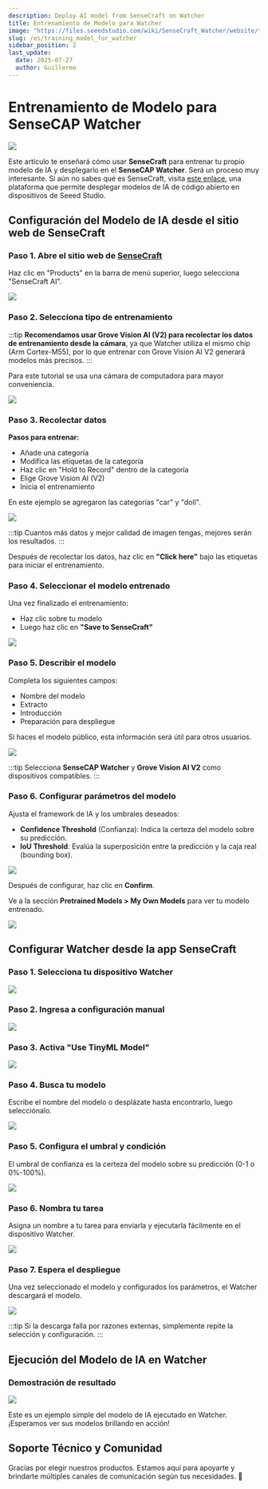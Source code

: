```yaml
---
description: Deploy AI model from SenseCraft on Watcher
title: Entrenamiento de Modelo para Watcher
image: "https://files.seeedstudio.com/wiki/SenseCraft_Watcher/website/top3.png"
slug: /es/training_model_for_watcher
sidebar_position: 2
last_update:
  date: 2025-07-27
  author: Guillermo
---
```


# Entrenamiento de Modelo para SenseCAP Watcher

<div style={{ textAlign: "center" }}>
  <img src="https://files.seeedstudio.com/wiki/SenseCraft_Watcher/website/top3.png" style={{ width: "1000px", height: "auto" }} />
</div>

Este artículo te enseñará cómo usar **SenseCraft** para entrenar tu propio modelo de IA y desplegarlo en el **SenseCAP Watcher**. Será un proceso muy interesante. Si aún no sabes qué es SenseCraft, visita [este enlace](https://sensecraft.seeed.cc/), una plataforma que permite desplegar modelos de IA de código abierto en dispositivos de Seeed Studio.

## Configuración del Modelo de IA desde el sitio web de SenseCraft

### Paso 1. Abre el sitio web de [SenseCraft](https://sensecraft.seeed.cc/)

Haz clic en "Products" en la barra de menú superior, luego selecciona "SenseCraft AI".

<div style={{ textAlign: "center" }}>
  <img src="https://files.seeedstudio.com/wiki/SenseCraft_Watcher/website/1.png" style={{ width: "800px", height: "auto" }} />
</div>

### Paso 2. Selecciona tipo de entrenamiento

:::tip
**Recomendamos usar Grove Vision AI (V2) para recolectar los datos de entrenamiento desde la cámara**, ya que Watcher utiliza el mismo chip (Arm Cortex-M55), por lo que entrenar con Grove Vision AI V2 generará modelos más precisos.
:::

Para este tutorial se usa una cámara de computadora para mayor conveniencia.

<div style={{ textAlign: "center" }}>
  <img src="https://files.seeedstudio.com/wiki/SenseCraft_Watcher/website/2.png" style={{ width: "800px", height: "auto" }} />
</div>

### Paso 3. Recolectar datos

**Pasos para entrenar:**

- Añade una categoría
- Modifica las etiquetas de la categoría
- Haz clic en "Hold to Record" dentro de la categoría
- Elige Grove Vision AI (V2)
- Inicia el entrenamiento

En este ejemplo se agregaron las categorías "car" y "doll".

<div style={{ textAlign: "center" }}>
  <img src="https://files.seeedstudio.com/wiki/SenseCraft_Watcher/website/3.png" style={{ width: "800px", height: "auto" }} />
</div>

:::tip
Cuantos más datos y mejor calidad de imagen tengas, mejores serán los resultados.
:::

Después de recolectar los datos, haz clic en **"Click here"** bajo las etiquetas para iniciar el entrenamiento.

### Paso 4. Seleccionar el modelo entrenado

Una vez finalizado el entrenamiento:

- Haz clic sobre tu modelo
- Luego haz clic en **"Save to SenseCraft"**

<div style={{ textAlign: "center" }}>
  <img src="https://files.seeedstudio.com/wiki/SenseCraft_Watcher/website/4.png" style={{ width: "800px", height: "auto" }} />
</div>

### Paso 5. Describir el modelo

Completa los siguientes campos:

- Nombre del modelo
- Extracto
- Introducción
- Preparación para despliegue

Si haces el modelo público, esta información será útil para otros usuarios.

<div style={{ textAlign: "center" }}>
  <img src="https://files.seeedstudio.com/wiki/SenseCraft_Watcher/website/5(2).png" style={{ width: "800px", height: "auto" }} />
</div>

:::tip
Selecciona **SenseCAP Watcher** y **Grove Vision AI V2** como dispositivos compatibles.
:::

### Paso 6. Configurar parámetros del modelo

Ajusta el framework de IA y los umbrales deseados:

- **Confidence Threshold** (Confianza): Indica la certeza del modelo sobre su predicción.
- **IoU Threshold**: Evalúa la superposición entre la predicción y la caja real (bounding box).

<div style={{ textAlign: "center" }}>
  <img src="https://files.seeedstudio.com/wiki/SenseCraft_Watcher/website/6.png" style={{ width: "800px", height: "auto" }} />
</div>

Después de configurar, haz clic en **Confirm**.

Ve a la sección **Pretrained Models > My Own Models** para ver tu modelo entrenado.

<div style={{ textAlign: "center" }}>
  <img src="https://files.seeedstudio.com/wiki/SenseCraft_Watcher/website/7.png" style={{ width: "800px", height: "auto" }} />
</div>

## Configurar Watcher desde la app SenseCraft

### Paso 1. Selecciona tu dispositivo Watcher

<div style={{ textAlign: "center" }}>
  <img src="https://files.seeedstudio.com/wiki/SenseCraft_Watcher/website/20.jpg" style={{ width: "300px", height: "auto" }} />
</div>

### Paso 2. Ingresa a configuración manual

<div style={{ textAlign: "center" }}>
  <img src="https://files.seeedstudio.com/wiki/SenseCraft_Watcher/website/21.jpg" style={{ width: "300px", height: "auto" }} />
</div>

### Paso 3. Activa "Use TinyML Model"

<div style={{ textAlign: "center" }}>
  <img src="https://files.seeedstudio.com/wiki/SenseCraft_Watcher/website/22.jpg" style={{ width: "300px", height: "auto" }} />
</div>

### Paso 4. Busca tu modelo

Escribe el nombre del modelo o desplázate hasta encontrarlo, luego selecciónalo.


<div style={{ textAlign: "center" }}>
  <img src="https://files.seeedstudio.com/wiki/SenseCraft_Watcher/website/23.jpg" style={{ width: "300px", height: "auto" }} />
</div>

### Paso 5. Configura el umbral y condición

El umbral de confianza es la certeza del modelo sobre su predicción (0-1 o 0%-100%).

<div style={{ textAlign: "center" }}>
  <img src="https://files.seeedstudio.com/wiki/SenseCraft_Watcher/website/24.jpg" style={{ width: "300px", height: "auto" }} />
</div>

### Paso 6. Nombra tu tarea

Asigna un nombre a tu tarea para enviarla y ejecutarla fácilmente en el dispositivo Watcher.

<div style={{ textAlign: "center" }}>
  <img src="https://files.seeedstudio.com/wiki/SenseCraft_Watcher/website/25.jpg" style={{ width: "300px", height: "auto" }} />
</div>

### Paso 7. Espera el despliegue

Una vez seleccionado el modelo y configurados los parámetros, el Watcher descargará el modelo.

<div style={{ textAlign: "center" }}>
  <img src="https://files.seeedstudio.com/wiki/SenseCraft_Watcher/website/26.jpg" style={{ width: "500px", height: "auto" }} />
</div>

:::tip
Si la descarga falla por razones externas, simplemente repite la selección y configuración.
:::

## Ejecución del Modelo de IA en Watcher

### Demostración de resultado


<div style={{ textAlign: "center" }}>
  <img src="https://files.seeedstudio.com/wiki/SenseCraft_Watcher/website/gif.gif" style={{ width: "500px", height: "auto" }} />
</div>

Este es un ejemplo simple del modelo de IA ejecutado en Watcher. ¡Esperamos ver sus modelos brillando en acción!

## Soporte Técnico y Comunidad

Gracias por elegir nuestros productos. Estamos aquí para apoyarte y brindarte múltiples canales de comunicación según tus necesidades. 🚀


<div class="button_tech_support_container">
<a href="https://forum.seeedstudio.com/" class="button_forum"></a>
<a href="https://www.seeedstudio.com/contacts" class="button_email"></a>
</div>

<div class="button_tech_support_container">
<a href="https://discord.gg/eWkprNDMU7" class="button_discord"></a>
<a href="https://github.com/Seeed-Studio/wiki-documents/discussions/69" class="button_discussion"></a>
</div>

